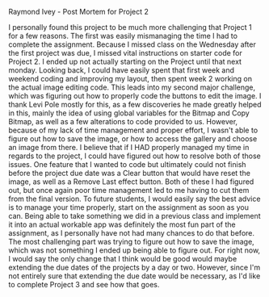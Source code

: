 

Raymond Ivey - Post Mortem for Project 2

I personally found this project to be much more challenging that Project 1 for a few reasons. The first was easily mismanaging the time I had to complete the assignment. Because I missed class on the Wednesday after the first project was due, I missed vital instructions on starter code for Project 2. I ended up not actually starting on the Project until that next monday. Looking back, I could have easily spent that first week and weekend coding and improving my layout, then spent week 2 working on the actual image editing code. This leads into my second major challenge, which was figuring out how to properly code the buttons to edit the image. I thank Levi Pole mostly for this, as a few discoveries he made greatly helped in this, mainly the idea of using global variables for the Bitmap and Copy Bitmap, as well as a few alterations to code provided to us. However, because of my lack of time management and proper effort, I wasn't able to figure out how to save the image, or how to access the gallery and choose an image from there. I believe that if I HAD properly managed my time in regards to the project, I could have figured out how to resolve both of those issues. One feature that I wanted to code but ultimately could not finish before the project due date was a Clear button that would have reset the image, as well as a Remove Last effect button. Both of these I had figured out, but once again poor time management led to me having to cut them from the final version. To future students, I would easily say the best advice is to manage your time properly, start on the assignment as soon as you can. Being able to take something we did in a previous class and implement it into an actual workable app was definitely the most fun part of the assignment, as I personally have not had many chances to do that before. The most challenging part was trying to figure out how to save the image, which was not something I ended up being able to figure out. For right now, I would say the only change that I think would be good would maybe extending the due dates of the projects by a day or two. However, since I'm not entirely sure that extending the due date would be necessary, as I'd like to complete Project 3 and see how that goes.
